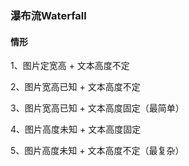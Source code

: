 ### 瀑布流Waterfall

#### 情形

1、图片定宽高 + 文本高度不定

2、图片宽高已知 + 文本高度不定

3、图片宽高已知 + 文本高度固定（最简单）

4、图片高度未知 + 文本高度固定

5、图片高度未知 + 文本高度不定（最复杂）